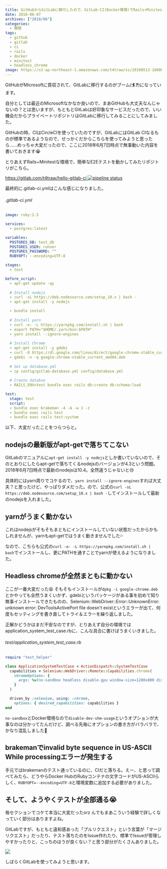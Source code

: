 ```yaml
---
title: GitHubからGitLabに移行したので、GitLab-CI(Docker環境)でRails+MinitestをHeadlessChromeで回そうと思ったらめっちゃ大変だった
date: 2018-06-07
archives: ["2018/06"]
categories:
  - 開発
tags:
  - github
  - gitlab
  - ci
  - rails
  - docker
  - minitest
  - headless_chrome
image: https://s3-ap-northeast-1.amazonaws.com/t4traw/ss/20190513-160002.png
---
```

GitHubがMicrosoftに買収されて、GitLabに移行するのがブーム(🏄❓)になっています。

<!--more-->

自分としては最近のMicrosoftなかなか良いので、まあGitHubも大丈夫なんじゃないの？とは思いますが、もともとGitLabは好印象なサービスだったので、いい機会だからプライベートリポジトリはGitLabに移行してみることにしてみました。

GitHubの時、CIはCircleCIを使っていたのですが、GitLabにはGitLab CIなるものが標準であるようなので、せっかくだからこちらを使ってみようと思ったら……めっちゃ大変だったので、ここに2018年6月7日時点で無事動いた内容を書いておきます😭

とりあえずRails+Minitestな環境で、簡単なE2Eテストを動かしてみたリポジトリがこちら。

[https://gitlab.com/t4traw/hello-gitlab-ci
![pipeline status](https://gitlab.com/t4traw/hello-gitlab-ci/badges/master/pipeline.svg)](https://gitlab.com/t4traw/hello-gitlab-ci)

最終的に.gitlab-ci.ymlはこんな感じになりました。

###### .gitlab-ci.yml

```yaml
image: ruby:2.5

services:
  - postgres:latest

variables:
  POSTGRES_DB: test_db
  POSTGRES_USER: runner
  POSTGRES_PASSWORD: ""
  RUBYOPT: --encoding=UTF-8

stages:
  - test

before_script:
  - apt-get update -qy
  
  # Install nodejs
  - curl -sL https://deb.nodesource.com/setup_10.x | bash -
  - apt-get install -y nodejs

  - bundle install
  
  # Install yarn
  - curl -o- -L https://yarnpkg.com/install.sh | bash
  - export PATH="$HOME/.yarn/bin:$PATH"
  - yarn install --ignore-engines
  
  # Install Chrome
  - apt-get install -y gdebi
  - curl -O https://dl.google.com/linux/direct/google-chrome-stable_current_amd64.deb
  - gdebi -n -q google-chrome-stable_current_amd64.deb
  
  # Set up database.yml
  - cp config/gitlab-database.yml config/database.yml
  
  # Create databse
  - RAILS_ENV=test bundle exec rails db:create db:schema:load

test:
  stage: test
  script:
  - bundle exec brakeman -4 -A -w 1 -z
  - bundle exec rails test
  - bundle exec rails test:system
```

以下、大変だったことをつらつらと。

## nodejsの最新版がapt-getで落ちてこない

GitLabのマニュアルに`apt-get install -y nodejs`としか書いていないので、そのとおりにしたらapt-getで落ちてくるnodejsのバージョンが4.3という問題。2018年6月7日時点で最新のnodejsは10.4。全然違うじゃないと😢

具体的にはyarn周りでコケるので、`yarn install --ignore-engines`すれば大丈夫？と思ったけど、やっぱりダメだった。ので、公式の`curl -sL https://deb.nodesource.com/setup_10.x | bash -`してインストールして最新のnodejsを入れました。

## yarnがうまく動かない

これはnodejsがそもそもまともにインストールしていない状態だったからかもしれませんが、yarnもapt-getではうまく動きませんでした💦

なので、こちらも公式の`curl -o- -L https://yarnpkg.com/install.sh | bash`でインストールし、更にPATHを通すことでyarnが使えるようになりました。

## Headless chromeが全然まともに動かない

ここが一番大変だった😫 そもそもインストールが`dpkg -i google-chrome.deb`とかやっても全然うまくいかず、gdebiというパッケージがある事を初めて知り無事インストールできたものの、Selenium::WebDriver::Error::UnknownError: unknown error: DevToolsActivePort file doesn't existというエラーが出て、何度もセッティングを書き直してトライ＆エラーを繰り返しました。

正解かどうかはまだ不安なのですが、とりあえず自分の環境ではapplication_system_test_case.rbに、こんな具合に書けばうまくいきました。

###### test/application_system_test_case.rb

```ruby
require "test_helper"

class ApplicationSystemTestCase < ActionDispatch::SystemTestCase
  capabilities = Selenium::WebDriver::Remote::Capabilities.chrome(
    chromeOptions: {
      args: %w(no-sandbox headless disable-gpu window-size=1280x800 disable-dev-shm-usage)
    }
  )

  driven_by :selenium, using: :chrome,
    options: { desired_capabilities: capabilities }
end
```

`no-sandbox`とDocker環境なので`disable-dev-shm-usage`というオプションが大事なのは分かってたんだけど、調べる先毎にオプションの書き方がバラバラで、かなり混乱しました💫

## brakemanでinvalid byte sequence in US-ASCII While processingエラーが発生する

手元ではbrakemanのテスト通っているのに、CIだと落ちる。えー、と思って調べてみたら、どうやらDocker HubのRubyコンテナの文字コードがUS-ASCIIらしく、`RUBYOPT=--encoding=UTF-8`と環境変数に追加する必要がありました。

## そして、ようやくテストが全部通る😭

毎セクションでコケて本当に大変だったorz んでもまあこういう経験で詳しくなっていく部分はありますよね。

GitLabですが、もともと違和感あった「プルリクエスト」という言葉が「マージリクエスト」だったり、テスト落ちたのをIssue作れたり、標準でIssueが管理しやすかったりと、こっちのほうが良くない？と思う部分がたくさんありました。

![](https://s3-ap-northeast-1.amazonaws.com/t4traw/2018-06-07_16-27-19.png)

しばらくGitLabを使ってみようと思います。
